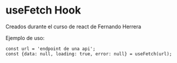 # useFetch Hook

Creados durante el curso de react de Fernando Herrera

Ejemplo de uso:
```
const url = 'endpoint de una api';
const {data: null, loading: true, error: null} = useFetch(url);
```
